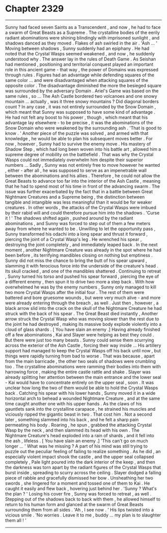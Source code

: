 
# Chapter 2329


---

Sunny had faced seven Saints as a Transcendent , and now , he had to face a swarm of Great Beasts as a Supreme . The crystalline bodies of the eerily radiant abominations were shining blindingly with imprisoned sunlight , and shadows danced as they moved .
Flakes of ash swirled in the air .
'Ash … '
Moving between shadows , Sunny suddenly had an epiphany . He had noted that the Crystal Wasps seemed weakened , and now , he suddenly understood why . The answer lay in the rules of Death Game .
As Seishan had mentioned , positioning and territorial conquest played an important role in this ancient game - that way , the power of Domains was expressed through rules . Figures had an advantage while defending squares of the same color … and were disadvantaged when attacking squares of the opposite color . The disadvantage diminished the more the besieged square was surrounded by the adversary Domain .
Ariel's Game was based on the same rules , so … The Ash Castle bordered two volcanoes and one snowy mountain … actually , was it three snowy mountains ? Did diagonal borders count ? In any case , it was not entirely surrounded by the Snow Domain , which meant that Sunny was supposed to have some kind of advantage .
He had not felt any boost to his power , though , which meant that his advantage lay elsewhere - to be precise , it was the abominations of the Snow Domain who were weakened by the surrounding ash .
'That is good to know . '
Another piece of the puzzle was solved , and armed with that knowledge , he would be able to plan his subsequent moves better .
For now , however , Sunny had to survive the enemy move . His mastery of Shadow Step , which had long been woven into his battle art , allowed him a supreme degree of mobility on the battlefield .
That was why the Crystal Wasps could not immediately overwhelm him despite their superior numbers … Sadly , Sunny was not entirely free to move however he wanted , either - after all , he was supposed to serve as an impenetrable wall between the abominations and his allies . Therefore , he could not allow the Great Beasts to advance too far into the interior of the Ash Castle , meaning that he had to spend most of his time in front of the advancing swarm .
The issue was further exacerbated by the fact that in a battle between Great Nightmare Creatures and a Supreme being , the distinction between tangible and intangible was less meaningful than it would be for weaker creatures . In other words , the attacks of the Crystal Wasps were imbued by their rabid will and could therefore pursue him into the shadows .
'Curse it ! '
The shadows shifted again , pushed around by the radiant abominations , and Sunny was forced to step out of them a few meters away from where he wanted to be . Unwilling to let the opportunity pass , Sunny transformed his odachi into a long spear and thrust it forward , piercing the joint of a Crystal Wasp's leg . He wrenched his spear , destroying the joint completely , and immediately leaped back .
In the next moment , another Nightmare Creature was already in the spot where he had been before , its terrifying mandibles closing on nothing but emptiness .
Sunny did not miss the chance to bring the butt of his spear upward , slamming it with ferocious force into the underside of the creature's head . Its skull cracked , and one of the mandibles shattered . Continuing to retreat , Sunny turned his torso and pushed his spear forward , piercing the eye of a different enemy , then spun it to drive two more a step back . With how overwhelmed he was by the enemy numbers , Sunny only managed to kill two more Crystal Wasps after the initial four .
The rest of them were battered and bore gruesome wounds , but were very much alive - and more were already entering through the breach , as well . Just then , however , a black arrow slid into the crack on the skull of the Nightmare Creature he had struck with the back of his spear . The Great Beast died instantly , Another arrow struck the Crystal Wasp who was moving slower than the rest due to the joint he had destroyed , making its massive body explode violently into a cloud of glass shards .
[ You have slain an enemy .]
Having already finished off a few abominations , Kai and Slayer were helping as best they could .
But there were just too many beasts .
Sunny could sense them scurrying across the exterior of the Ash Castle , forcing their way inside … His artillery support had managed to keep the Crystal Wasps off his back until now , but things were rapidly turning from bad to worse .
That was because , apart from the main barricade , the other two seals of shadows were crumbling too . The crystalline abominations were ramming their bodies into them with harrowing force , making the entire castle rattle and shake . Slayer was already splitting her attention between the main entrance and the lower seal - Kai would have to concentrate entirely on the upper seal , soon .
It was unclear how long the two of them would be able to hold the Crystal Wasps back .
Catching his spear with his lower hands , Sunny moved it in a wide horizontal arch to behead a wounded Nightmare Creature , and at the same time caught another one with his upper hands . As the claws of his gauntlets sank into the crystalline carapace , he strained his muscles and viciously ripped the gigantic beast in two .
That cost him .
Not a second later , something slammed into his back , and he felt a sharp pain permeating his body . Roaring , he spun , grabbed the attacking Crystal Wasp by the neck , and then slammed its head with his own .
The Nightmare Creature's head exploded into a rain of shards , and it fell into the ash , lifeless .
[ You have slain an enemy .]
'This can't go on much longer … '
What was he missing ?
A part of his mind was still trying to puzzle out the peculiar feeling of failing to realize something .
As he did , an especially violent impact shook the castle , and the upper seal collapsed completely , Pale light poured into the dark interior of the keep , and then the darkness was torn apart by the radiant figures of the Crystal Wasps that burst inside , spreading to scurry across the ceiling .
Slayer dodged a falling piece of rabble and gracefully dismissed her bow . Unsheathing her two swords , she lingered for a moment and tossed one of them to Kai . He caught it easily and flew back , hovering just behind her .
'Sunny ? What's the plan ? '
Losing his cover fire , Sunny was forced to retreat , as well .
Stepping out of the shadows back to back with them , he allowed himself to return to his human form and glanced at the swarm of Great Beasts surrounding them from all sides .
'Ah , I see now . '
His lips twisted into a vicious smile .
'No worries . Leave it to me , buddy … my plan is to slaughter them all ! '

---


